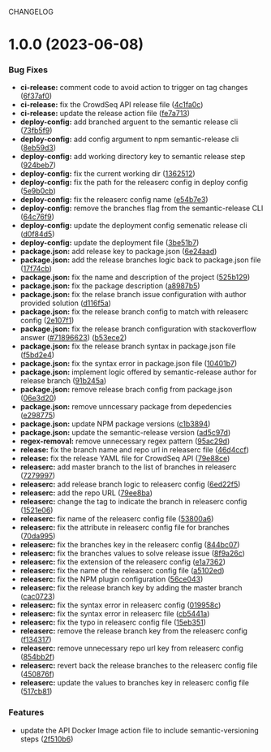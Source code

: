 CHANGELOG

# 1.0.0 (2023-06-08)


### Bug Fixes

* **ci-release:** comment code to avoid action to trigger on tag changes ([6f37af0](https://github.com/labdave/Crowdseq/commit/6f37af0138e1cce8562f2e568bd93996e5c4d724))
* **ci-release:** fix the CrowdSeq API release file ([4c1fa0c](https://github.com/labdave/Crowdseq/commit/4c1fa0cd8b57a34940bfc73c527cf5078d04778e))
* **ci-release:** update the release action file ([fe7a713](https://github.com/labdave/Crowdseq/commit/fe7a71377efaa231e1e24dfd3ed96c782e8ff187))
* **deploy-config:** add branched arguent to the semantic release cli ([73fb5f9](https://github.com/labdave/Crowdseq/commit/73fb5f99f4925b7e882dcb7132c579ee303e40ec))
* **deploy-config:** add config argument to npm semantic-release cli ([8eb59d3](https://github.com/labdave/Crowdseq/commit/8eb59d3f105345915e35b8220b761d21c1bf2831))
* **deploy-config:** add working directory key to semantic release step ([924beb7](https://github.com/labdave/Crowdseq/commit/924beb7dd8a1ee35fc070076a8a6f7f778318137))
* **deploy-config:** fix the current working dir ([1362512](https://github.com/labdave/Crowdseq/commit/1362512aa77c0df6cb8593345d353e9499ccada0))
* **deploy-config:** fix the path for the releaserc config in deploy config ([5e9b0cb](https://github.com/labdave/Crowdseq/commit/5e9b0cbd078ae6afea65d86d5837f4f9a7d12d64))
* **deploy-config:** fix the releaserc config name ([e54b7e3](https://github.com/labdave/Crowdseq/commit/e54b7e348a5b90c2d36f8a02b137aa88d0f1e2c5))
* **deploy-config:** remove the branches flag from the semantic-release CLI ([64c76f9](https://github.com/labdave/Crowdseq/commit/64c76f9ab8ed641eb8f393577e99183c178c72be))
* **deploy-config:** update the deployment config semenatic release cli ([d0f84d5](https://github.com/labdave/Crowdseq/commit/d0f84d54ee96e9bfe7213ea69575456b506855d7))
* **deploy-config:** update the deployment file ([3be51b7](https://github.com/labdave/Crowdseq/commit/3be51b719c09943aef1e66f085cf16f23562b037))
* **package.json:** add release key to package.json ([6e24aad](https://github.com/labdave/Crowdseq/commit/6e24aad6d51d8b3b7aca271832eac08f56f543d8))
* **package.json:** add the release branches logic back to package.json file ([17f74cb](https://github.com/labdave/Crowdseq/commit/17f74cbbb6b75bf001cd884733c331b0876ff545))
* **package.json:** fix the name and description of the project ([525b129](https://github.com/labdave/Crowdseq/commit/525b129e1cdf27651951c9161b6f8d19d83832dc))
* **package.json:** fix the package description ([a8987b5](https://github.com/labdave/Crowdseq/commit/a8987b57ad7d61ce6adeba8dc6ea205af82c8e9b))
* **package.json:** fix the relase branch issue configuration with author provided solution ([d116f5a](https://github.com/labdave/Crowdseq/commit/d116f5a5388a0dc9f0532db78d0a358ab2df04e9))
* **package.json:** fix the release branch config to match with releaserc config ([2e107f1](https://github.com/labdave/Crowdseq/commit/2e107f1dc6058ca53ae39fc277bea69bcdd66956))
* **package.json:** fix the release branch configuration with stackoverflow answer ([#71896623](https://github.com/labdave/Crowdseq/issues/71896623)) ([b53ece2](https://github.com/labdave/Crowdseq/commit/b53ece2fc5fca144e6e5b9fd0fdfc584624e39ec))
* **package.json:** fix the release branch syntax in package.json file ([f5bd2e4](https://github.com/labdave/Crowdseq/commit/f5bd2e48509ac8661156814695c80a62f0be446b))
* **package.json:** fix the syntax error in package.json file ([10401b7](https://github.com/labdave/Crowdseq/commit/10401b7b064aa68304230007f8c871eca86059a5))
* **package.json:** implement logic offered by semantic-release author for release branch ([91b245a](https://github.com/labdave/Crowdseq/commit/91b245a37f541e8f8e8109198e77a6c67ba8b1c3))
* **package.json:** remove release brach config from package.json ([06e3d20](https://github.com/labdave/Crowdseq/commit/06e3d20d701b51d9349108c6b7e58c3b08b76137))
* **package.json:** remove unncessary package from depedencies ([e298775](https://github.com/labdave/Crowdseq/commit/e2987757b63091e9a9475f8320969823bcf2de92))
* **package.json:** update NPM package versions ([c1b3894](https://github.com/labdave/Crowdseq/commit/c1b38947dbcebcbc13ba3502c31b90062ed440a7))
* **package.json:** update the semantic-release version ([ad5c97d](https://github.com/labdave/Crowdseq/commit/ad5c97d0e3f58229f337894a4c2f9cc7fd102d3c))
* **regex-removal:** remove unnecessary regex pattern ([95ac29d](https://github.com/labdave/Crowdseq/commit/95ac29df27451cf21bfc74a1b5a98c314d07586b))
* **release:** fix the branch name and repo url in releaserc file ([46d4ccf](https://github.com/labdave/Crowdseq/commit/46d4ccf2c3224d42fc50c81a0211200909290780))
* **release:** fix the release YAML file for CrowdSeq API ([79e88ce](https://github.com/labdave/Crowdseq/commit/79e88ce138841890e83cc5e6cf88eeb388e36c52))
* **releaserc:** add master branch to the list of branches in releaserc ([7279997](https://github.com/labdave/Crowdseq/commit/7279997123d1334e997cd69d98389500e272c488))
* **releaserc:** add release branch logic to releaserc config ([6ed22f5](https://github.com/labdave/Crowdseq/commit/6ed22f5c1c726872207b1d3a626c8be635f17ae9))
* **releaserc:** add the repo URL ([79ee8ba](https://github.com/labdave/Crowdseq/commit/79ee8ba5ee8e10a8e5b160c1e208816e1e6d2b07))
* **releaserc:** change the tag to indicate the branch in releaserc config ([1521e06](https://github.com/labdave/Crowdseq/commit/1521e06de84f045756361412ddc11372aa3a887f))
* **releaserc:** fix name of the releaserc config file ([53800a6](https://github.com/labdave/Crowdseq/commit/53800a606168e092d84980a019f1382b8f859e95))
* **releaserc:** fix the attribute in releaserc config file for branches ([70da995](https://github.com/labdave/Crowdseq/commit/70da995d7ca0366bc172f55c5f66dfad60fa45be))
* **releaserc:** fix the branches key in the releaserc config ([844bc07](https://github.com/labdave/Crowdseq/commit/844bc07f0bf076194d62009ab71a57b74b2b8fe6))
* **releaserc:** fix the branches values to solve release issue ([8f9a26c](https://github.com/labdave/Crowdseq/commit/8f9a26c7e5aed4b00e15de90a8eea7aecc15868d))
* **releaserc:** fix the extension of the releaserc config ([e1a7362](https://github.com/labdave/Crowdseq/commit/e1a7362e065cd99304df3c09bcb554d56dc64fb4))
* **releaserc:** fix the name of the releaserc config file ([a5102ed](https://github.com/labdave/Crowdseq/commit/a5102ed0db574eb427a729613b966ee534542c94))
* **releaserc:** fix the NPM plugin configuration ([56ce043](https://github.com/labdave/Crowdseq/commit/56ce0432ede00fb4f47a5ae3183454c0cfec5d48))
* **releaserc:** fix the release branch key by adding the master branch ([cac0723](https://github.com/labdave/Crowdseq/commit/cac0723dfd7b4991ae2bbd533e69446bd0dead1d))
* **releaserc:** fix the syntax error in releaserc config ([019958c](https://github.com/labdave/Crowdseq/commit/019958cd1be3a26da290ebd88bd2f421844ce9d2))
* **releaserc:** fix the syntax error in releaserc file ([cb5441a](https://github.com/labdave/Crowdseq/commit/cb5441abce632f7a36038d6e3d417d6653cd273c))
* **releaserc:** fix the typo in releaserc config file ([15eb351](https://github.com/labdave/Crowdseq/commit/15eb351f48cf387ac9a0ae6a95228631053213c5))
* **releaserc:** remove the release branch key from the releaserc config ([f134317](https://github.com/labdave/Crowdseq/commit/f134317f863fa5b6625910bb0eb21cb86e34ea5d))
* **releaserc:** remove unnecessary repo url key from releaserc config ([854bb2f](https://github.com/labdave/Crowdseq/commit/854bb2f47e45365f1317171609da034089f96b9e))
* **releaserc:** revert back the release branches to the releaserc config file ([450876f](https://github.com/labdave/Crowdseq/commit/450876f0c571184b337a55d4ef75804a5af702a8))
* **releaserc:** update the values to branches key in releaserc config file ([517cb81](https://github.com/labdave/Crowdseq/commit/517cb812d82f94979058c7f228e3ee34fa610004))


### Features

* update the API Docker Image action file to include semantic-versioning steps ([2f510b6](https://github.com/labdave/Crowdseq/commit/2f510b677763716b1083f9777cad3a89d2159c82))
